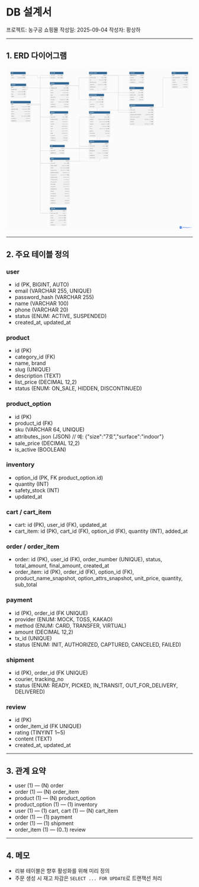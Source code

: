 # DB 설계서
프로젝트: 농구공 쇼핑몰
작성일: 2025-09-04
작성자: 황상하

---

## 1. ERD 다이어그램
![ERD](./images/erd.png)

---

## 2. 주요 테이블 정의

### user
- id (PK, BIGINT, AUTO)
- email (VARCHAR 255, UNIQUE)
- password_hash (VARCHAR 255)
- name (VARCHAR 100)
- phone (VARCHAR 20)
- status (ENUM: ACTIVE, SUSPENDED)
- created_at, updated_at

### product
- id (PK)
- category_id (FK)
- name, brand
- slug (UNIQUE)
- description (TEXT)
- list_price (DECIMAL 12,2)
- status (ENUM: ON_SALE, HIDDEN, DISCONTINUED)

### product_option
- id (PK)
- product_id (FK)
- sku (VARCHAR 64, UNIQUE)
- attributes_json (JSON)  // 예: {"size":"7호","surface":"indoor"}
- sale_price (DECIMAL 12,2)
- is_active (BOOLEAN)

### inventory
- option_id (PK, FK product_option.id)
- quantity (INT)
- safety_stock (INT)
- updated_at

### cart / cart_item
- cart: id (PK), user_id (FK), updated_at
- cart_item: id (PK), cart_id (FK), option_id (FK), quantity (INT), added_at

### order / order_item
- order: id (PK), user_id (FK), order_number (UNIQUE), status, total_amount, final_amount, created_at
- order_item: id (PK), order_id (FK), option_id (FK), product_name_snapshot, option_attrs_snapshot, unit_price, quantity, sub_total

### payment
- id (PK), order_id (FK UNIQUE)
- provider (ENUM: MOCK, TOSS, KAKAO)
- method (ENUM: CARD, TRANSFER, VIRTUAL)
- amount (DECIMAL 12,2)
- tx_id (UNIQUE)
- status (ENUM: INIT, AUTHORIZED, CAPTURED, CANCELED, FAILED)

### shipment
- id (PK), order_id (FK UNIQUE)
- courier, tracking_no
- status (ENUM: READY, PICKED, IN_TRANSIT, OUT_FOR_DELIVERY, DELIVERED)

### review
- id (PK)
- order_item_id (FK UNIQUE)
- rating (TINYINT 1~5)
- content (TEXT)
- created_at, updated_at

---

## 3. 관계 요약
- user (1) — (N) order
- order (1) — (N) order_item
- product (1) — (N) product_option
- product_option (1) — (1) inventory
- user (1) — (1) cart, cart (1) — (N) cart_item
- order (1) — (1) payment
- order (1) — (1) shipment
- order_item (1) — (0..1) review

---

## 4. 메모
- 리뷰 테이블은 향후 활성화를 위해 미리 정의
- 주문 생성 시 재고 차감은 `SELECT ... FOR UPDATE`로 트랜잭션 처리
